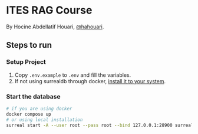 # ITES RAG Course

By Hocine Abdellatif Houari, [@hahouari](https://github.com/hahouari).

## Steps to run

### Setup Project

1. Copy `.env.example` to `.env` and fill the variables.
2. If not using surrealdb through docker, [install it to your system](https://surrealdb.com/docs/surrealdb/installation).

### Start the database

```sh
# if you are using docker
docker compose up
# or using local installation
surreal start -A --user root --pass root --bind 127.0.0.1:28900 surrealkv:data.db
```
